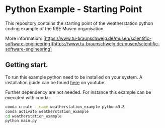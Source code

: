 # Python Example - Starting Point

This repository contains the starting point of the weatherstation python coding example of the RSE Musen organisation.

More information: [https://www.tu-braunschweig.de/musen/scientific-software-engineering](https://www.tu-braunschweig.de/musen/scientific-software-engineering)

## Getting start.
To run this example python need to be installed on your system. A installation guide can be found [here](https://www.youtube.com/channel/UCnwbvnm966l-49OqD_xUCeg) on youtube.

Further dependency are not needed. For instance this example can be executed with conda:
```bash
conda create --name weatherstation_example python=3.8
conda activate weatherstation_example
cd weatherstation_example
python main.py
```
